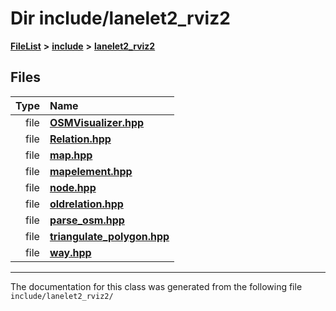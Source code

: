 

# Dir include/lanelet2\_rviz2



[**FileList**](files.md) **>** [**include**](dir_d44c64559bbebec7f509842c48db8b23.md) **>** [**lanelet2\_rviz2**](dir_65eef65f6947ac43fda5ad768861708a.md)












## Files

| Type | Name |
| ---: | :--- |
| file | [**OSMVisualizer.hpp**](OSMVisualizer_8hpp.md) <br> |
| file | [**Relation.hpp**](Relation_8hpp.md) <br> |
| file | [**map.hpp**](map_8hpp.md) <br> |
| file | [**mapelement.hpp**](mapelement_8hpp.md) <br> |
| file | [**node.hpp**](node_8hpp.md) <br> |
| file | [**oldrelation.hpp**](oldrelation_8hpp.md) <br> |
| file | [**parse\_osm.hpp**](parse__osm_8hpp.md) <br> |
| file | [**triangulate\_polygon.hpp**](triangulate__polygon_8hpp.md) <br> |
| file | [**way.hpp**](way_8hpp.md) <br> |



























































------------------------------
The documentation for this class was generated from the following file `include/lanelet2_rviz2/`

